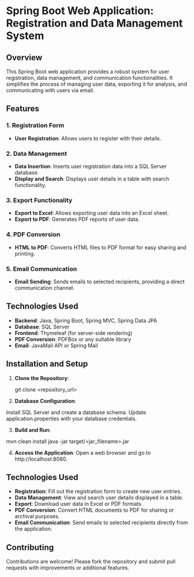 # Spring Boot Web Application: Registration and Data Management System

## Overview
This Spring Boot web application provides a robust system for user registration, data management, and communication functionalities. It simplifies the process of managing user data, exporting it for analysis, and communicating with users via email.

## Features

### 1. Registration Form
- **User Registration**: Allows users to register with their details.

### 2. Data Management
- **Data Insertion**: Inserts user registration data into a SQL Server database.
- **Display and Search**: Displays user details in a table with search functionality.

### 3. Export Functionality
- **Export to Excel**: Allows exporting user data into an Excel sheet.
- **Export to PDF**: Generates PDF reports of user data.

### 4. PDF Conversion
- **HTML to PDF**: Converts HTML files to PDF format for easy sharing and printing.

### 5. Email Communication
- **Email Sending**: Sends emails to selected recipients, providing a direct communication channel.

## Technologies Used
- **Backend**: Java, Spring Boot, Spring MVC, Spring Data JPA
- **Database**: SQL Server
- **Frontend**: Thymeleaf (for server-side rendering)
- **PDF Conversion**: PDFBox or any suitable library
- **Email**: JavaMail API or Spring Mail

## Installation and Setup
1. **Clone the Repository**:
   
   git clone <repository_url>
   
2. **Database Configuration**:

  Install SQL Server and create a database schema.
  Update application.properties with your database credentials.
  
3. **Build and Run**:

  mvn clean install
  java -jar target/<jar_filename>.jar
  
4. **Access the Application**:
  Open a web browser and go to http://localhost:8080.


## Technologies Used
- **Registration**: Fill out the registration form to create new user entries.
- **Data Management**: View and search user details displayed in a table.
- **Export**: Download user data in Excel or PDF formats.
- **PDF Conversion**: Convert HTML documents to PDF for sharing or archival purposes.
- **Email Communication**: Send emails to selected recipients directly from the application.


## Contributing

Contributions are welcome! Please fork the repository and submit pull requests with improvements or additional features.

